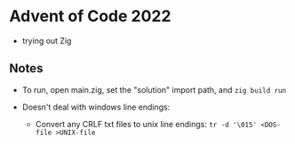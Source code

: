 # Advent of Code 2022

- trying out Zig

## Notes

- To run, open main.zig, set the "solution" import path, and ```zig build run```

- Doesn't deal with windows line endings:
  - Convert any CRLF txt files to unix line endings: ```tr -d '\015' <DOS-file >UNIX-file```

